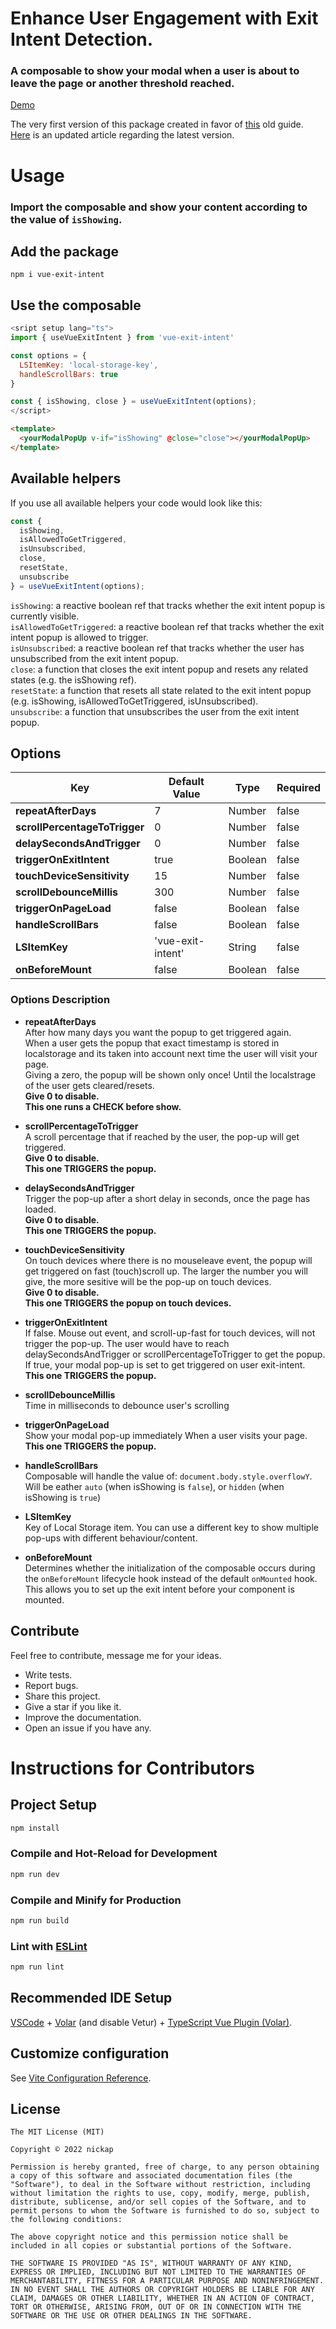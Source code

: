 # Enhance User Engagement with Exit Intent Detection.
### A composable to show your modal when a user is about to leave the page or another threshold reached.
[Demo](https://vue-exit-intent.netlify.app/)

The very first version of this package created in favor of [this](https://dev.to/nickap/exit-intent-pop-up-how-to-publish-on-npm-vue-3-3bhm) old guide. [Here](https://dev.to/nickap/use-vue-exit-intent-a-vue-composable-to-power-your-exit-intent-content-4hlh) is an updated article regarding the latest version.

# Usage
### Import the composable and show your content according to the value of `isShowing`.
## Add the package
```
npm i vue-exit-intent
```
## Use the composable
``` javascript
<sript setup lang="ts">
import { useVueExitIntent } from 'vue-exit-intent'

const options = {
  LSItemKey: 'local-storage-key',
  handleScrollBars: true
}

const { isShowing, close } = useVueExitIntent(options);
</script>
```  
``` html
<template>
  <yourModalPopUp v-if="isShowing" @close="close"></yourModalPopUp>
</template>
```  

## Available helpers
If you use all available helpers your code would look like this:
```javascript
const {
  isShowing,
  isAllowedToGetTriggered,
  isUnsubscribed,
  close,
  resetState,
  unsubscribe
} = useVueExitIntent(options);
```
`isShowing`: a reactive boolean ref that tracks whether the exit intent popup is currently visible.  
`isAllowedToGetTriggered`: a reactive boolean ref that tracks whether the exit intent popup is allowed to trigger.  
`isUnsubscribed`: a reactive boolean ref that tracks whether the user has unsubscribed from the exit intent popup.  
`close`: a function that closes the exit intent popup and resets any related states (e.g. the isShowing ref).  
`resetState`: a function that resets all state related to the exit intent popup (e.g. isShowing, isAllowedToGetTriggered, isUnsubscribed).  
`unsubscribe`: a function that unsubscribes the user from the exit intent popup.  
## Options
| Key | Default Value | Type | Required |
| --- | --- | --- | --- |
| **repeatAfterDays** | 7 | Number | false |
| **scrollPercentageToTrigger** | 0 | Number | false |
| **delaySecondsAndTrigger** | 0 | Number | false |
| **triggerOnExitIntent** | true | Boolean | false |
| **touchDeviceSensitivity** | 15 | Number  | false |
| **scrollDebounceMillis** | 300 | Number | false |
| **triggerOnPageLoad** | false | Boolean | false |
| **handleScrollBars** | false | Boolean | false |
| **LSItemKey** | 'vue-exit-intent' | String  | false |
| **onBeforeMount** | false | Boolean  | false |

### Options Description
- **repeatAfterDays**  
After how many days you want the popup to get triggered again.  
When a user gets the popup that exact timestamp is stored in localstorage and its taken into account next time the user will visit your page.  
Giving a zero, the popup will be shown only once! Until the localstrage of the user gets cleared/resets.  
**Give 0 to disable.**  
**This one runs a CHECK before show.**

- **scrollPercentageToTrigger**  
A scroll percentage that if reached by the user, the pop-up will get triggered.  
**Give 0 to disable.**  
**This one TRIGGERS the popup.**

- **delaySecondsAndTrigger**  
Trigger the pop-up after a short delay in seconds, once the page has loaded.  
**Give 0 to disable.**  
**This one TRIGGERS the popup.**

- **touchDeviceSensitivity**  
On touch devices where there is no mouseleave event, the popup will get triggered on fast (touch)scroll up.
The larger the number you will give, the more sesitive will be the pop-up on touch devices.  
**Give 0 to disable.**  
**This one TRIGGERS the popup on touch devices.**

- **triggerOnExitIntent**  
If false. Mouse out event, and scroll-up-fast for touch devices, will not trigger the pop-up. The user would have to reach delaySecondsAndTrigger or scrollPercentageToTrigger to get the popup.
If true, your modal pop-up is set to get triggered on user exit-intent.  
**This one TRIGGERS the popup.**

- **scrollDebounceMillis**  
Time in milliseconds to debounce user's scrolling  

- **triggerOnPageLoad**  
Show your modal pop-up immediately When a user visits your page.  
**This one TRIGGERS the popup.**

- **handleScrollBars**  
Composable will handle the value of: `document.body.style.overflowY`.  
Will be eather `auto` (when isShowing is `false`), or `hidden` (when isShowing is `true`)

- **LSItemKey**  
Key of Local Storage item.
You can use a different key to show multiple pop-ups with different behaviour/content.

- **onBeforeMount**  
Determines whether the initialization of the composable occurs during the `onBeforeMount` lifecycle hook instead of the default `onMounted` hook.  
This allows you to set up the exit intent before your component is mounted.

## Contribute
Feel free to contribute, message me for your ideas.  
- Write tests.  
- Report bugs.  
- Share this project.  
- Give a star if you like it.  
- Improve the documentation.  
- Open an issue if you have any.

# Instructions for Contributors

## Project Setup

```sh
npm install
```

### Compile and Hot-Reload for Development

```sh
npm run dev
```

### Compile and Minify for Production

```sh
npm run build
```

### Lint with [ESLint](https://eslint.org/)

```sh
npm run lint
```
## Recommended IDE Setup

[VSCode](https://code.visualstudio.com/) + [Volar](https://marketplace.visualstudio.com/items?itemName=Vue.volar) (and disable Vetur) + [TypeScript Vue Plugin (Volar)](https://marketplace.visualstudio.com/items?itemName=Vue.vscode-typescript-vue-plugin).

## Customize configuration

See [Vite Configuration Reference](https://vitejs.dev/config/).
## License
```
The MIT License (MIT)

Copyright © 2022 nickap

Permission is hereby granted, free of charge, to any person obtaining a copy of this software and associated documentation files (the "Software"), to deal in the Software without restriction, including without limitation the rights to use, copy, modify, merge, publish, distribute, sublicense, and/or sell copies of the Software, and to permit persons to whom the Software is furnished to do so, subject to the following conditions:

The above copyright notice and this permission notice shall be included in all copies or substantial portions of the Software.

THE SOFTWARE IS PROVIDED "AS IS", WITHOUT WARRANTY OF ANY KIND, EXPRESS OR IMPLIED, INCLUDING BUT NOT LIMITED TO THE WARRANTIES OF MERCHANTABILITY, FITNESS FOR A PARTICULAR PURPOSE AND NONINFRINGEMENT. IN NO EVENT SHALL THE AUTHORS OR COPYRIGHT HOLDERS BE LIABLE FOR ANY CLAIM, DAMAGES OR OTHER LIABILITY, WHETHER IN AN ACTION OF CONTRACT, TORT OR OTHERWISE, ARISING FROM, OUT OF OR IN CONNECTION WITH THE SOFTWARE OR THE USE OR OTHER DEALINGS IN THE SOFTWARE.
```